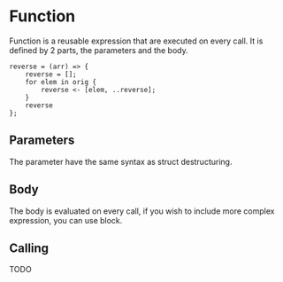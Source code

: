 # Function

Function is a reusable expression that are executed on every call. It is defined by 2 parts, the parameters and the body.

```butter
reverse = (arr) => {
    reverse = [];
    for elem in orig {
        reverse <- [elem, ..reverse];
    }
    reverse
};
```

## Parameters

The parameter have the same syntax as struct destructuring.

## Body

The body is evaluated on every call, if you wish to include more complex expression, you can use block.

## Calling

TODO
